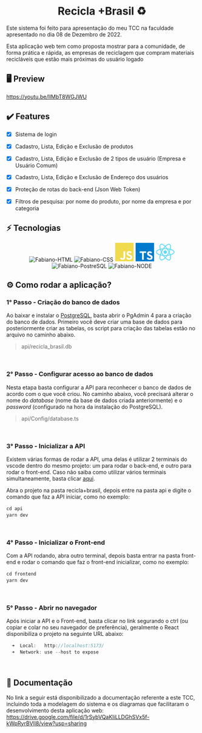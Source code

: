  <h1 align="center">Recicla +Brasil ♻</h1>
 <p>Este sistema foi feito para apresentação do meu TCC na faculdade apresentado no dia 08 de Dezembro de 2022.</p>
 <p>Esta aplicação web tem como proposta mostrar para a comunidade, de forma prática e rápida, as empresas de reciclagem que compram materiais recicláveis que estão mais próximas do usuário logado</p>

## 🖥 Preview
https://youtu.be/lIMbT8WGJWU

## :heavy_check_mark: Features
- [x] Sistema de login
- [x] Cadastro, Lista, Edição e Exclusão de produtos 
- [x] Cadastro, Lista, Edição e Exclusão de 2 tipos de usuário (Empresa e Usuário Comum)
- [x] Cadastro, Lista, Edição e Exclusão de Endereço dos usuários
- [x] Proteção de rotas do back-end (Json Web Token)
- [x] Filtros de pesquisa: por nome do produto, por nome da empresa e por categoria


## ⚡ Tecnologias
<div align="center"> 
  <img alt="Fabiano-HTML" height="50" width="50" src="https://camo.githubusercontent.com/89a4f052af35af3ae91139b0da6496483e00d4fb645589fc4d26cf95b42f8454/68747470733a2f2f63646e2e6a7364656c6976722e6e65742f67682f64657669636f6e732f64657669636f6e2f69636f6e732f68746d6c352f68746d6c352d706c61696e2d776f72646d61726b2e737667">
  <img alt="Fabiano-CSS" height="50" width="50" src="https://camo.githubusercontent.com/b3ce9472d369cacc72c37b7be98298b051836c138eada89587178fbd41939043/68747470733a2f2f63646e2e6a7364656c6976722e6e65742f67682f64657669636f6e732f64657669636f6e2f69636f6e732f637373332f637373332d706c61696e2d776f72646d61726b2e737667">
  <img alt="Fabiano-Js" height="50" width="50" src="https://raw.githubusercontent.com/devicons/devicon/master/icons/javascript/javascript-plain.svg">
  <img alt="Fabiano-Ts" height="50" width="50" src="https://raw.githubusercontent.com/devicons/devicon/master/icons/typescript/typescript-plain.svg">
  <img alt="Fabiano-React" height="50" width="50" src="https://raw.githubusercontent.com/devicons/devicon/master/icons/react/react-original.svg">
  <img alt="Fabiano-PostreSQL" height="50" width="50" src="https://cdn.jsdelivr.net/gh/devicons/devicon/icons/postgresql/postgresql-plain-wordmark.svg" />
  <img alt="Fabiano-NODE" height="50" width="50" src="https://cdn.jsdelivr.net/gh/devicons/devicon/icons/nodejs/nodejs-plain.svg" />
</div> 

## ⚙ Como rodar a aplicação? 

### 1° Passo - Criação do banco de dados
Ao baixar e instalar o <a href="https://www.postgresql.org/download/">PostgreSQL</a>, basta abrir o PgAdmin 4 para a criação do banco de dados. Primeiro você deve criar uma base de dados para posteriormente criar as tabelas, os script para criação das tabelas estão no arquivo no caminho abaixo.
> api/recicla_brasil.db
<br>

### 2° Passo - Configurar acesso ao banco de dados
Nesta etapa basta configurar a API para reconhecer o banco de dados de acordo com o que você criou. No caminho abaixo, você precisará alterar o nome do *database* (nome da base de dados criada anteriormente) e o *password* (configurado na hora da instalação do PostgreSQL).
> api/Config/database.ts
<br>

### 3° Passo - Inicializar a API
Existem várias formas de rodar a API, uma delas é utilizar 2 terminais do vscode dentro do mesmo projeto: um para rodar o back-end, e outro para rodar o front-end. Caso não saiba como utilizar vários terminais simultaneamente, basta clicar <a href="https://www.alura.com.br/artigos/como-utilizar-terminal-integrado-visual-studio-code#:~:text=Pela%20interface%20gr%C3%A1fica%3A,depois%20selecione%20o%20terminal%20desejado.">aqui</a>.

Abra o projeto na pasta recicla+brasil, depois entre na pasta api e digite o comando que faz a API iniciar, como no exemplo:
```ts
cd api    
yarn dev   
```
<br>

### 4° Passo - Inicializar o Front-end
Com a API rodando, abra outro terminal, depois basta entrar na pasta front-end e rodar o comando que faz o front-end inicializar, como no exemplo: 
```ts
cd frontend   
yarn dev
```
<br>

### 5° Passo - Abrir no navegador
Após iniciar a API e o Front-end, basta clicar no link segurando o ctrl (ou copiar e colar no seu navegador de preferência), geralmente o React disponibiliza o projeto na seguinte URL abaixo: 
```ts
  ➜  Local:   http://localhost:5173/
  ➜  Network: use --host to expose
```
<br>

## 📃 Documentação
No link a seguir está disponibilizado a documentação referente a este TCC, incluindo toda a modelagem do sistema e os diagramas que facilitaram o desenvolvimento desta aplicação web: https://drive.google.com/file/d/1rSybVQaKIiLLDGhSVx5f-kWpRyrBVll8/view?usp=sharing

